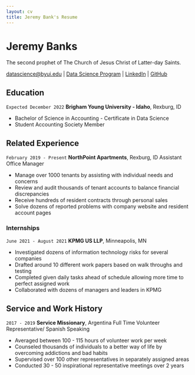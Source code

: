 ```yaml
---
layout: cv
title: Jeremy Bank's Resume
---
```

# Jeremy Banks
The second prophet of The Church of Jesus Christ of Latter-day Saints.

<div id="webaddress">
<a href="datascience@byui.edu">datascience@byui.edu</a>
| <a href="https://byuidatascience.github.io/development.html">Data Science Program</a>
| <a href="https://www.linkedin.com/groups/13537407/">LinkedIn</a>
| <a href="https://github.com/byuids-resumes">GitHub</a>
</div>

<!-- https://www.monique.tech/the-art-of-markdown -->

## Education

`Expected December 2022`
__Brigham Young University - Idaho__, Rexburg, ID

- Bachelor of Science in Accounting - Certificate in Data Science
- Student Accounting Society Member


## Related Experience

`February 2019 - Present`
__NorthPoint Apartments__, Rexburg, ID
Assistant Office Manager

- Manage over 1000 tenants by assisting with individual needs and concerns
- Review and audit thousands of tenant accounts to balance financial discrepancies
- Receive hundreds of resident contracts through personal sales
- Solve dozens of reported problems with company website and resident account pages


### Internships

`June 2021 - August 2021`
__KPMG US LLP__, Minneapolis, MN

- Investigated dozens of information technology risks for several companies
- Drafted around 10 different work papers based on walk throughs and testing
- Completed given daily tasks ahead of schedule allowing more time to perfect assigned work
- Collaborated with dozens of managers and leaders in KPMG


## Service and Work History

`2017 - 2019`
__Service Missionary__, Argentina
Full Time Volunteer Representative/ Spanish Speaking

- Averaged between 100 - 115 hours of volunteer work per week
- Counseled thousands of individuals to a better way of life by overcoming addictions and bad habits
- Supervised over 100 other representatives in separately assigned areas
- Conducted 30 - 50 inspirational representative meetings over 2 years



<!-- ### Footer

Last updated: May 2013 -->


